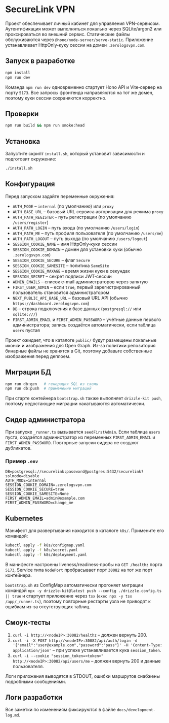 # SecureLink VPN

Проект обеспечивает личный кабинет для управления VPN-сервисом. Аутентификация может выполняться локально через SQLite/argon2 или проксироваться во внешний сервис. Статические файлы обслуживаются через `@hono/node-server/serve-static`. Приложение устанавливает HttpOnly-куку сессии на домен `.zerologsvpn.com`.

## Запуск в разработке

```bash
npm install
npm run dev
```

Команда `npm run dev` одновременно стартует Hono API и Vite‑сервер на порту `5173`. Все запросы фронтенда направляются на тот же домен, поэтому куки сессии сохраняются корректно.

## Проверки

```bash
npm run build && npm run smoke:head
```

## Установка

Запустите скрипт `install.sh`, который установит зависимости и подготовит окружение:

```bash
./install.sh
```

## Конфигурация

Перед запуском задайте переменные окружения:

- `AUTH_MODE` – `internal` (по умолчанию) или `proxy`
- `AUTH_BASE_URL` – базовый URL сервиса авторизации для режима `proxy`
- `AUTH_PATH_REGISTER` – путь регистрации (по умолчанию `/users/register`)
- `AUTH_PATH_LOGIN` – путь входа (по умолчанию `/users/login`)
- `AUTH_PATH_ME` – путь профиля пользователя (по умолчанию `/users/me`)
- `AUTH_PATH_LOGOUT` – путь выхода (по умолчанию `/users/logout`)
- `SESSION_COOKIE_NAME` – имя HttpOnly‑куки сессии
- `SESSION_COOKIE_DOMAIN` – домен для установки куки (обычно `.zerologsvpn.com`)
- `SESSION_COOKIE_SECURE` – флаг `Secure`
- `SESSION_COOKIE_SAMESITE` – политика `SameSite`
- `SESSION_COOKIE_MAXAGE` – время жизни куки в секундах
- `SESSION_SECRET` – секрет подписи JWT‑сессии
- `ADMIN_EMAILS` – список e-mail администраторов через запятую
- `FIRST_USER_ADMIN` – если `true`, первый зарегистрированный пользователь становится администратором
- `NEXT_PUBLIC_API_BASE_URL` – базовый URL API (обычно `https://dashboard.zerologsvpn.com`)
- `DB` – строка подключения к базе данных (`postgresql://` или `sqlite:///`)
- `FIRST_ADMIN_EMAIL` и `FIRST_ADMIN_PASSWORD` – учётные данные первого администратора; запись создаётся автоматически, если таблица `users` пустая

Проект ожидает, что в каталоге `public/` будут размещены локальные иконки и изображения для Open Graph. Из-за политики репозитория бинарные файлы не хранятся в Git, поэтому добавьте собственные изображения перед деплоем.

## Миграции БД

```bash
npm run db:gen   # генерация SQL из схемы
npm run db:push  # применение миграций
```

При старте контейнера `bootstrap.sh` также выполняет `drizzle-kit push`, поэтому недостающие миграции накатываются автоматически.

## Сидер администратора

При запуске `_runner.ts` вызывается `seedFirstAdmin`. Если таблица `users` пуста, создаётся администратор из переменных `FIRST_ADMIN_EMAIL` и `FIRST_ADMIN_PASSWORD`. Повторные запуски сидера не создают дубликатов.

### Пример `.env`

```env
DB=postgresql://securelink:password@postgres:5432/securelink?sslmode=disable
AUTH_MODE=internal
SESSION_COOKIE_DOMAIN=.zerologsvpn.com
SESSION_COOKIE_SECURE=true
SESSION_COOKIE_SAMESITE=None
FIRST_ADMIN_EMAIL=admin@example.com
FIRST_ADMIN_PASSWORD=change_me
```

## Kubernetes

Манифест для развертывания находится в каталоге `k8s/`. Примените его командой:

```bash
kubectl apply -f k8s/configmap.yaml
kubectl apply -f k8s/secret.yaml
kubectl apply -f k8s/deployment.yaml
```

В манифесте настроены liveness/readiness‑пробы на `GET /healthz` порта `5173`, Service типа `NodePort` пробрасывает порт `30082` на тот же порт контейнера.

`bootstrap.sh` из ConfigMap автоматически прогоняет миграции командой `npx -y drizzle-kit@latest push --config ./drizzle.config.ts || true` и стартует приложение через `tsx` (`exec npx -y tsx /app/_runner.ts`), поэтому повторные рестарты узла не приводят к ошибкам из-за отсутствующих таблиц.

## Смоук‑тесты

1. `curl -i http://<nodeIP>:30082/healthz` – должен вернуть 200.
2. `curl -i -X POST http://<nodeIP>:30082/api/auth/login -d '{"email":"user@example.com","password":"pass"}' -H 'Content-Type: application/json'` – при успехе устанавливается кука `session_token`.
3. `curl -i --cookie "session_token=<token>" http://<nodeIP>:30082/api/users/me` – должен вернуть 200 и данные пользователя.

Логи приложения выводятся в STDOUT, ошибки маршрутов снабжены подробными сообщениями.

## Логи разработки

Все заметки по изменениям фиксируются в файле `docs/development-log.md`.

